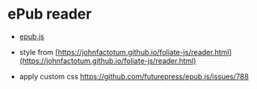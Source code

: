 # ePub reader



* [epub.js](https://github.com/futurepress/epub.js)

* style from [https://johnfactotum.github.io/foliate-js/reader.html](https://johnfactotum.github.io/foliate-js/reader.html)

* apply custom css https://github.com/futurepress/epub.js/issues/788